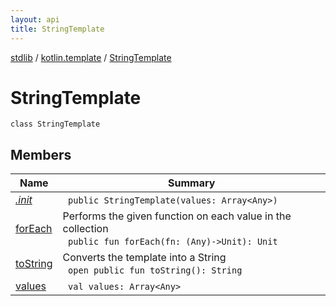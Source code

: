 ```yaml
---
layout: api
title: StringTemplate
---
```

[stdlib](../../index.html) / [kotlin.template](../index.html) / [StringTemplate](index.html)

# StringTemplate

```
class StringTemplate
```
## Members
| Name | Summary |
|------|---------|
|[*.init*](_init_.html)|&nbsp;&nbsp;`public StringTemplate(values: Array<Any>)`<br>|
|[forEach](forEach.html)|Performs the given function on each value in the collection<br>&nbsp;&nbsp;`public fun forEach(fn: (Any)->Unit): Unit`<br>|
|[toString](toString.html)|Converts the template into a String<br>&nbsp;&nbsp;`open public fun toString(): String`<br>|
|[values](values.html)|&nbsp;&nbsp;`val values: Array<Any>`<br>|

